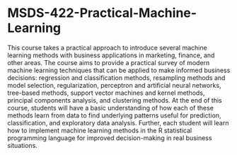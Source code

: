 # MSDS-422-Practical-Machine-Learning

This course takes a practical approach to introduce several machine learning methods with business applications in marketing, finance, and other areas. The course aims to provide a practical survey of modern machine learning techniques that can be applied to make informed business decisions: regression and classification methods, resampling methods and model selection, regularization, perceptron and artificial neural networks, tree-based methods, support vector machines and kernel methods, principal components analysis, and clustering methods.
At the end of this course, students will have a basic understanding of how each of these methods learn from data to find underlying patterns useful for prediction, classification, and exploratory data analysis. Further, each student will learn how to implement machine learning methods in the R statistical programming language for improved decision-making in real business situations.
